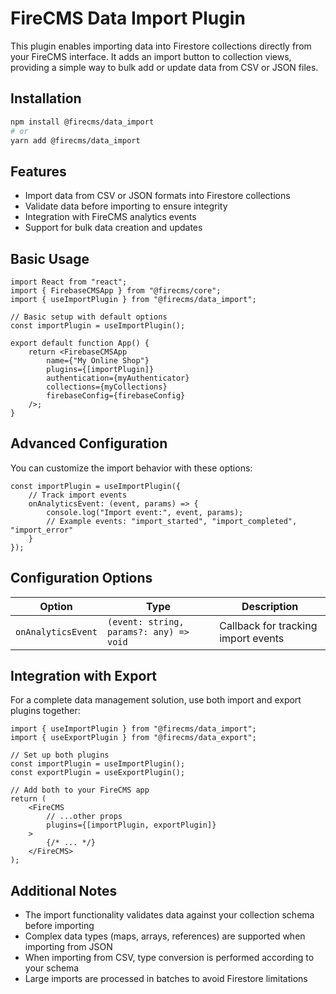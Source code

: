 # FireCMS Data Import Plugin

This plugin enables importing data into Firestore collections directly from your FireCMS interface. It adds an import button to collection views, providing a simple way to bulk add or update data from CSV or JSON files.

## Installation

```bash
npm install @firecms/data_import
# or
yarn add @firecms/data_import
```

## Features

- Import data from CSV or JSON formats into Firestore collections
- Validate data before importing to ensure integrity
- Integration with FireCMS analytics events
- Support for bulk data creation and updates

## Basic Usage

```tsx
import React from "react";
import { FirebaseCMSApp } from "@firecms/core";
import { useImportPlugin } from "@firecms/data_import";

// Basic setup with default options
const importPlugin = useImportPlugin();

export default function App() {
    return <FirebaseCMSApp
        name={"My Online Shop"}
        plugins={[importPlugin]}
        authentication={myAuthenticator}
        collections={myCollections}
        firebaseConfig={firebaseConfig}
    />;
}
```

## Advanced Configuration

You can customize the import behavior with these options:

```tsx
const importPlugin = useImportPlugin({
    // Track import events
    onAnalyticsEvent: (event, params) => {
        console.log("Import event:", event, params);
        // Example events: "import_started", "import_completed", "import_error"
    }
});
```

## Configuration Options

| Option | Type | Description |
|--------|------|-------------|
| `onAnalyticsEvent` | `(event: string, params?: any) => void` | Callback for tracking import events |

## Integration with Export

For a complete data management solution, use both import and export plugins together:

```tsx
import { useImportPlugin } from "@firecms/data_import";
import { useExportPlugin } from "@firecms/data_export";

// Set up both plugins
const importPlugin = useImportPlugin();
const exportPlugin = useExportPlugin();

// Add both to your FireCMS app
return (
    <FireCMS
        // ...other props
        plugins={[importPlugin, exportPlugin]}
    >
        {/* ... */}
    </FireCMS>
);
```

## Additional Notes

- The import functionality validates data against your collection schema before importing
- Complex data types (maps, arrays, references) are supported when importing from JSON
- When importing from CSV, type conversion is performed according to your schema
- Large imports are processed in batches to avoid Firestore limitations
